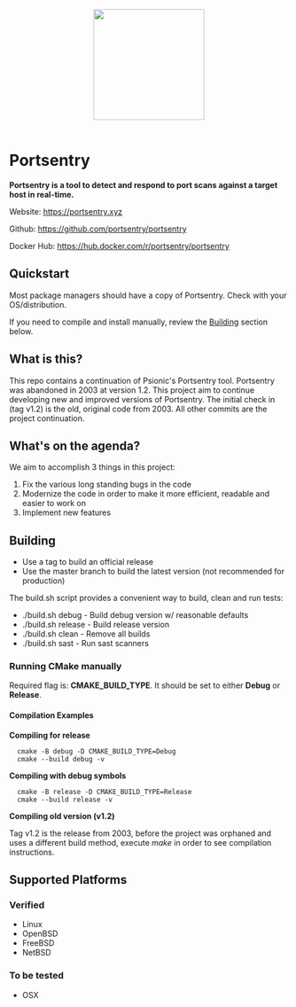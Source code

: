 <div id="header" align="center">
  <img src="https://portsentry.xyz/img/portsentry.png" width="200" />
</div>

<div id="badges" align="center">
  <img src="https://komarev.com/ghpvc/?username=portsentry&style=flat-square&color=blue" alt=""/>
  <img src="https://github.com/portsentry/portsentry/actions/workflows/github-code-scanning/codeql/badge.svg" alt="" />
  <img src="https://github.com/portsentry/portsentry/actions/workflows/cmake-single-platform.yml/badge.svg?branch=master" alt="" />
  <img src="https://img.shields.io/github/v/release/portsentry/portsentry" alt="" />
  <img src="https://img.shields.io/github/last-commit/portsentry/portsentry" alt="" />
</div>

# Portsentry
**Portsentry is a tool to detect and respond to port scans against a target host in real-time.**

Website: https://portsentry.xyz

Github: https://github.com/portsentry/portsentry

Docker Hub: https://hub.docker.com/r/portsentry/portsentry

## Quickstart
Most package managers should have a copy of Portsentry. Check with your OS/distribution.

If you need to compile and install manually, review the [Building](https://github.com/portsentry/portsentry#building) section below.

## What is this?
This repo contains a continuation of Psionic's Portsentry tool. Portsentry was abandoned in 2003 at version 1.2. This project aim to continue developing new and improved versions of Portsentry. The initial check in (tag v1.2) is the old, original code from 2003. All other commits are the project continuation.

## What's on the agenda?
We aim to accomplish 3 things in this project:
1. Fix the various long standing bugs in the code
2. Modernize the code in order to make it more efficient, readable and easier to work on
3. Implement new features

## Building
- Use a tag to build an official release
- Use the master branch to build the latest version (not recommended for production)

The build.sh script provides a convenient way to build, clean and run tests:

- ./build.sh debug - Build debug version w/ reasonable defaults
- ./build.sh release - Build release version
- ./build.sh clean - Remove all builds
- ./build.sh sast - Run sast scanners

### Running CMake manually
Required flag is: **CMAKE_BUILD_TYPE**. It should be set to either **Debug** or **Release**.

#### Compilation Examples

**Compiling for release**
```
  cmake -B debug -D CMAKE_BUILD_TYPE=Debug
  cmake --build debug -v
```

**Compiling with debug symbols**
```
  cmake -B release -D CMAKE_BUILD_TYPE=Release
  cmake --build release -v
```

**Compiling old version (v1.2)**

Tag v1.2 is the release from 2003, before the project was orphaned and uses a different build method, execute _make_ in order to see compilation instructions.

## Supported Platforms
### Verified
- Linux
- OpenBSD
- FreeBSD
- NetBSD

### To be tested
- OSX
